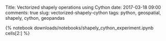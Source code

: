 Title: Vectorized shapely operations using Cython
date: 2017-03-18 09:00
comments: true
slug: vectorized-shapely-cython
tags: python, geospatial, shapely, cython, geopandas

{% notebook downloads/notebooks/shapely_cython_experiment.ipynb cells[2:] %}
